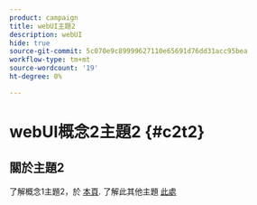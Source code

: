 ```yaml
---
product: campaign
title: webUI主題2
description: webUI
hide: true
source-git-commit: 5c070e9c89999627110e65691d76dd31acc95bea
workflow-type: tm+mt
source-wordcount: '19'
ht-degree: 0%

---
```


# webUI概念2主題2 {#c2t2}

## 關於主題2

了解概念1主題2，於 [本頁](../concept1/topic2.md).
了解此其他主題 [此處](../../automation/workflow/about-workflows.md)